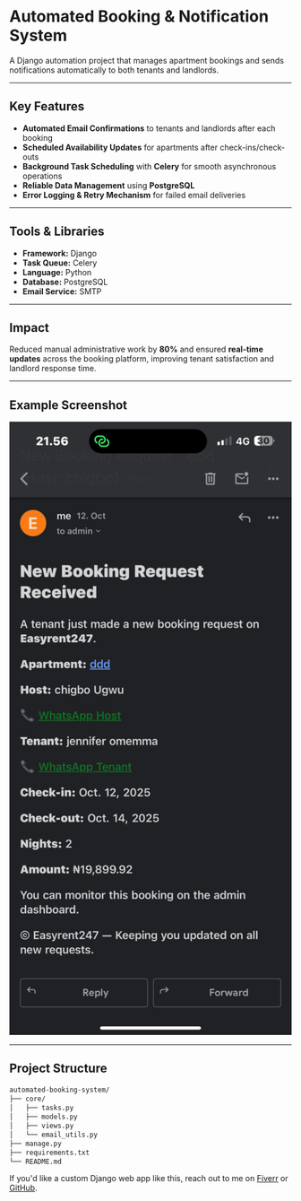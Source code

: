 #  Automated Booking & Notification System

A Django automation project that manages apartment bookings and sends notifications automatically to both tenants and landlords.

---

##  Key Features
-  **Automated Email Confirmations** to tenants and landlords after each booking  
- **Scheduled Availability Updates** for apartments after check-ins/check-outs  
- **Background Task Scheduling** with **Celery** for smooth asynchronous operations  
-  **Reliable Data Management** using **PostgreSQL**  
-  **Error Logging & Retry Mechanism** for failed email deliveries  

---

## Tools & Libraries
- **Framework:** Django  
- **Task Queue:** Celery  
- **Language:** Python  
- **Database:** PostgreSQL  
- **Email Service:** SMTP  

---

##  Impact
Reduced manual administrative work by **80%** and ensured **real-time updates** across the booking platform, improving tenant satisfaction and landlord response time.

---

##  Example Screenshot

<p align="center">
  <img src="email.jpeg" alt="Automated Email Notification" width="600"/>
</p>

---

##  Project Structure
```plaintext
automated-booking-system/
├── core/
│   ├── tasks.py
│   ├── models.py
│   ├── views.py
│   └── email_utils.py
├── manage.py
├── requirements.txt
└── README.md

```

If you'd like a custom Django web app like this, reach out to me on [Fiverr](https://www.fiverr.com/ikedi_sp) or [GitHub](https://github.com/ikedichukwu-sp).
